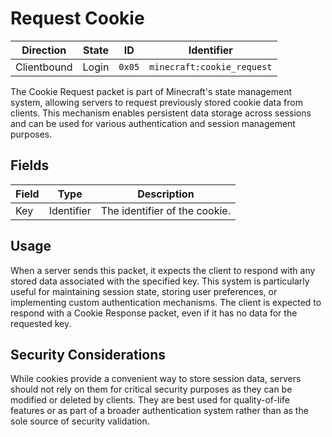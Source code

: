 # Request Cookie
| Direction   | State | ID     | Identifier                 |
| ----------- | ----- | ------ | -------------------------- |
| Clientbound | Login | `0x05` | `minecraft:cookie_request` |

The Cookie Request packet is part of Minecraft's state management system, allowing servers to request previously stored cookie data from clients. This mechanism enables persistent data storage across sessions and can be used for various authentication and session management purposes.

## Fields
| Field | Type | Description |
| ----- | ---- | ----------- |
| Key | Identifier | The identifier of the cookie. |

## Usage
When a server sends this packet, it expects the client to respond with any stored data associated with the specified key. This system is particularly useful for maintaining session state, storing user preferences, or implementing custom authentication mechanisms. The client is expected to respond with a Cookie Response packet, even if it has no data for the requested key.

## Security Considerations
While cookies provide a convenient way to store session data, servers should not rely on them for critical security purposes as they can be modified or deleted by clients. They are best used for quality-of-life features or as part of a broader authentication system rather than as the sole source of security validation.